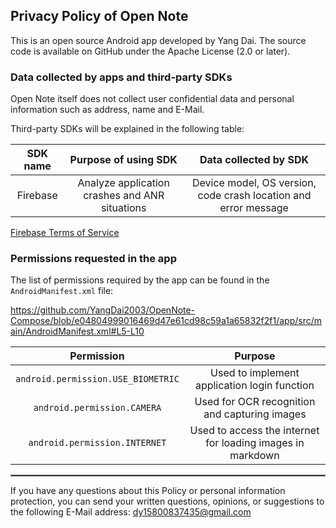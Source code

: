 ## Privacy Policy of Open Note

This is an open source Android app developed by Yang Dai. The source code is available on GitHub
under the Apache License (2.0 or later).

### Data collected by apps and third-party SDKs

Open Note itself does not collect user confidential data and personal information such as address,
name and E-Mail.

Third-party SDKs will be explained in the following table:

| SDK name |              Purpose of using SDK              |                      Data collected by SDK                      |
|:--------:|:----------------------------------------------:|:---------------------------------------------------------------:|
| Firebase | Analyze application crashes and ANR situations | Device model, OS version, code crash location and error message |

[Firebase Terms of Service](https://firebase.google.com/terms)

### Permissions requested in the app

The list of permissions required by the app can be found in the `AndroidManifest.xml` file:

https://github.com/YangDai2003/OpenNote-Compose/blob/e04804999016469d47e61cd98c59a1a65832f2f1/app/src/main/AndroidManifest.xml#L5-L10
<br/>

|             Permission             |                          Purpose                           |
|:----------------------------------:|:----------------------------------------------------------:|
| `android.permission.USE_BIOMETRIC` |        Used to implement application login function        |
|    `android.permission.CAMERA`     |       Used for OCR recognition and capturing images        |
|   `android.permission.INTERNET`    | Used to access the internet for loading images in markdown |

 <hr style="border:1px solid gray">

If you have any questions about this Policy or personal information protection, you can send your
written questions, opinions, or suggestions to the following E-Mail address: dy15800837435@gmail.com